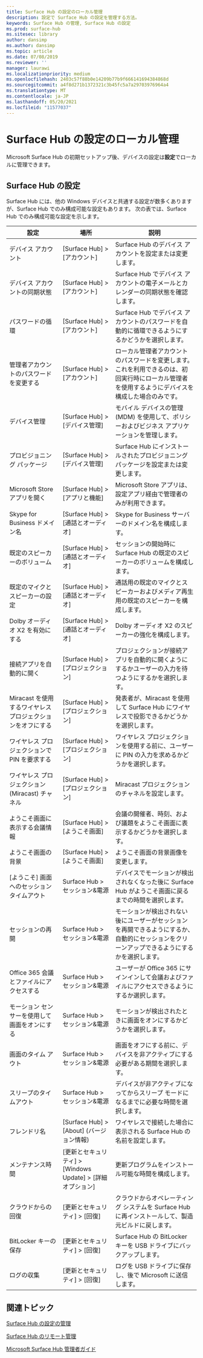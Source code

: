 ```yaml
---
title: Surface Hub の設定のローカル管理
description: 設定で Surface Hub の設定を管理する方法。
keywords: Surface Hub の管理, Surface Hub の設定
ms.prod: surface-hub
ms.sitesec: library
author: dansimp
ms.author: dansimp
ms.topic: article
ms.date: 07/08/2019
ms.reviewer: ''
manager: laurawi
ms.localizationpriority: medium
ms.openlocfilehash: 2403c57f88b0e14209b77b9f666141694384868d
ms.sourcegitcommit: a4f8d271b1372321c3b45fc5a7a29703976964a4
ms.translationtype: MT
ms.contentlocale: ja-JP
ms.lasthandoff: 05/20/2021
ms.locfileid: "11577037"
---
```

# <a name="local-management-for-surface-hub-settings"></a>Surface Hub の設定のローカル管理

Microsoft Surface Hub の初期セットアップ後、デバイスの設定は**設定**でローカルに管理できます。

## <a name="surface-hub-settings"></a>Surface Hub の設定

Surface Hub には、他の Windows デバイスと共通する設定が数多くありますが、Surface Hub でのみ構成可能な設定もあります。 次の表では、Surface Hub でのみ構成可能な設定を示します。 

| 設定 | 場所 | 説明 |
| ------- | -------- | ----------- |
| デバイス アカウント | [Surface Hub] > [アカウント] | Surface Hub のデバイス アカウントを設定または変更します。 |
| デバイス アカウントの同期状態 | [Surface Hub] > [アカウント] | Surface Hub でデバイス アカウントの電子メールとカレンダーの同期状態を確認します。 |
| パスワードの循環 | [Surface Hub] > [アカウント] | Surface Hub でデバイス アカウントのパスワードを自動的に循環できるようにするかどうかを選択します。|
| 管理者アカウントのパスワードを変更する  | [Surface Hub] > [アカウント] | ローカル管理者アカウントのパスワードを変更します。 これを利用できるのは、初回実行時にローカル管理者を使用するようにデバイスを構成した場合のみです。 |
| デバイス管理 | [Surface Hub] > [デバイス管理] | モバイル デバイスの管理 (MDM) を使用して、ポリシーおよびビジネス アプリケーションを管理します。 |
| プロビジョニング パッケージ | [Surface Hub] > [デバイス管理] | Surface Hub にインストールされたプロビジョニング パッケージを設定または変更します。 |
| Microsoft Store アプリを開く | [Surface Hub] > [アプリと機能] | Microsoft Store アプリは、設定アプリ経由で管理者のみが利用できます。 |
| Skype for Business ドメイン名 | [Surface Hub] > [通話とオーディオ] | Skype for Business サーバーのドメイン名を構成します。 |
| 既定のスピーカーのボリューム | [Surface Hub] > [通話とオーディオ] | セッションの開始時に Surface Hub の既定のスピーカーのボリュームを構成します。 |
| 既定のマイクとスピーカーの設定 | [Surface Hub] > [通話とオーディオ] | 通話用の既定のマイクとスピーカーおよびメディア再生用の既定のスピーカーを構成します。 |
| Dolby オーディオ X2 を有効にする | [Surface Hub] > [通話とオーディオ] | Dolby オーディオ X2 のスピーカーの強化を構成します。 |
| 接続アプリを自動的に開く | [Surface Hub] > [プロジェクション] | プロジェクションが接続アプリを自動的に開くようにするかユーザーの入力を待つようにするかを選択します。 |
| Miracast を使用するワイヤレス プロジェクションをオフにする | [Surface Hub] > [プロジェクション] | 発表者が、Miracast を使用して Surface Hub にワイヤレスで投影できるかどうかを選択します。 |
| ワイヤレス プロジェクションで PIN を要求する | [Surface Hub] > [プロジェクション] | ワイヤレス プロジェクションを使用する前に、ユーザーに PIN の入力を求めるかどうかを選択します。 |
| ワイヤレス プロジェクション (Miracast) チャネル | [Surface Hub] > [プロジェクション] | Miracast プロジェクションのチャネルを設定します。 |
| ようこそ画面に表示する会議情報 | [Surface Hub] > [ようこそ画面] | 会議の開催者、時刻、および議題をようこそ画面に表示するかどうかを選択します。 |
| ようこそ画面の背景 |  [Surface Hub] > [ようこそ画面] | ようこそ画面の背景画像を変更します。 |
| [ようこそ] 画面へのセッション タイムアウト | Surface Hub > セッション&電源 | デバイスでモーションが検出されなくなった後に Surface Hub がようこそ画面に戻るまでの時間を選択します。 |
| セッションの再開 | Surface Hub > セッション&電源 | モーションが検出されない後にユーザーがセッションを再開できるようにするか、自動的にセッションをクリーンアップできるようにするかを選択します。 |
| Office 365 会議とファイルにアクセスする | Surface Hub > セッション&電源 | ユーザーが Office 365 にサインインして会議およびファイルにアクセスできるようにするか選択します。 |
| モーション センサーを使用して画面をオンにする | Surface Hub > セッション&電源 | モーションが検出されたときに画面をオンにするかどうかを選択します。 |
| 画面のタイム アウト | Surface Hub > セッション&電源 | 画面をオフにする前に、デバイスを非アクティブにする必要がある期間を選択します。 |
| スリープのタイムアウト | Surface Hub > セッション&電源 | デバイスが非アクティブになってからスリープ モードになるまでに必要な時間を選択します。 |
| フレンドリ名 | [Surface Hub] > [About] (バージョン情報) | ワイヤレスで接続した場合に表示される Surface Hub の名前を設定します。 |
| メンテナンス時間 | [更新とセキュリティ] > [Windows Update] > [詳細オプション] | 更新プログラムをインストール可能な時間を構成します。 |
| クラウドからの回復 | [更新とセキュリティ] > [回復] | クラウドからオペレーティング システムを Surface Hub に再インストールして、製造元ビルドに戻します。 |
| BitLocker キーの保存 | [更新とセキュリティ] > [回復] | Surface Hub の BitLocker キーを USB ドライブにバックアップします。 |
| ログの収集 | [更新とセキュリティ] > [回復] | ログを USB ドライブに保存し、後で Microsoft に送信します。 | 

## <a name="related-topics"></a>関連トピック

[Surface Hub の設定の管理](manage-surface-hub-settings.md)

[Surface Hub のリモート管理](remote-surface-hub-management.md)

[Microsoft Surface Hub 管理者ガイド](surface-hub-administrators-guide.md)
